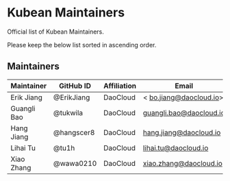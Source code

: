 # Kubean Maintainers

Official list of Kubean Maintainers.

Please keep the below list sorted in ascending order.

## Maintainers

| Maintainer  | GitHub ID   | Affiliation | Email                  |
|-------------|-------------|-------------|------------------------|
| Erik  Jiang | @ErikJiang | DaoCloud    | < bo.jiang@daocloud.io> |
| Guangli Bao | @tukwila   | DaoCloud    | <guangli.bao@daocloud.io> |
| Hang Jiang | @hangscer8  | DaoCloud    | <hang.jiang@daocloud.io> |
| Lihai Tu    | @tu1h      | DaoCloud    | <lihai.tu@daocloud.io>  |
| Xiao Zhang  | @wawa0210  | DaoCloud    | <xiao.zhang@daocloud.io>|
